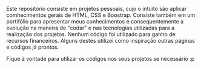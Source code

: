 Este repositório consiste em projetos pessoais, cujo o intuito são aplicar comhecimentos gerais de HTML, CSS e Boostrap. Consiste também em um portifólio para apresentar meus conhecimentos e consequentemente a evolução na maneira de "codar" e nas tecnologias utilizadas para a realização dos projetos. Nenhum código foi utilizado para ganho de recursos financeiros. Alguns destes utilizei como inspiração outras páginas e códigos já prontos. 

Fique à vontade para utilizar os códigos nos seus projetos se necessário :p



